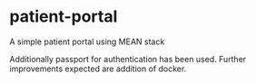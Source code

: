 # patient-portal

A simple patient portal using MEAN stack

Additionally passport for authentication has been used.
Further improvements expected are addition of docker.